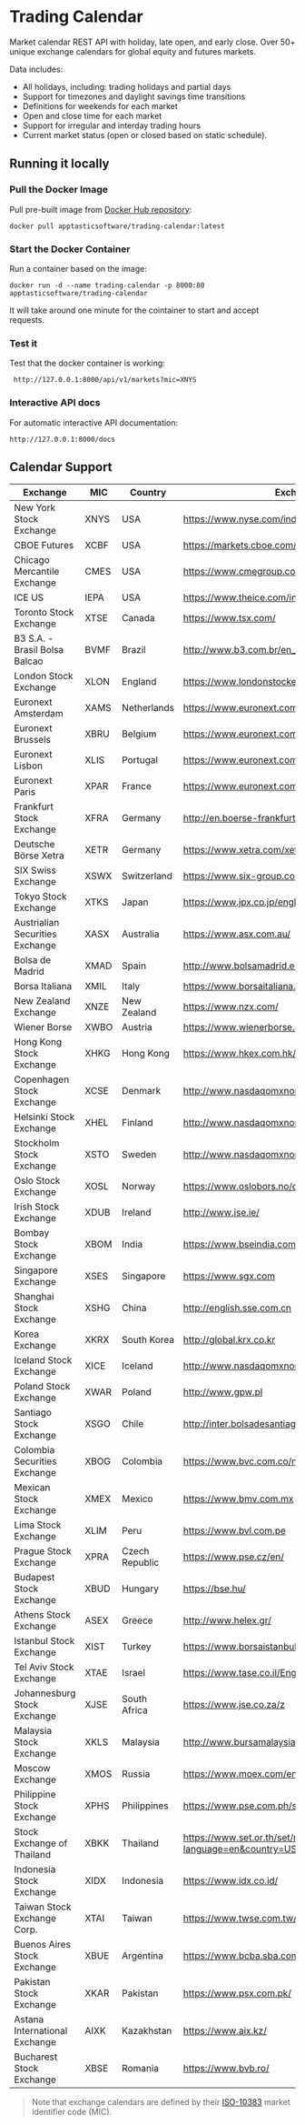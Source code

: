 Trading Calendar
================

Market calendar REST API with holiday, late open, and early close. Over 50+ unique exchange calendars for global equity and futures markets.

Data includes:

* All holidays, including: trading holidays and partial days
* Support for timezones and daylight savings time transitions
* Definitions for weekends for each market
* Open and close time for each market
* Support for irregular and interday trading hours
* Current market status (open or closed based on static schedule).

## Running it locally

### Pull the Docker Image

Pull pre-built image from [Docker Hub repository][1]:
```
docker pull apptasticsoftware/trading-calendar:latest
```

### Start the Docker Container
Run a container based on the image:
```
docker run -d --name trading-calendar -p 8000:80 apptasticsoftware/trading-calendar
```
It will take around one minute for the cointainer to start and accept requests.

### Test it
Test that the docker container is working:
```
 http://127.0.0.1:8000/api/v1/markets?mic=XNYS
```

### Interactive API docs
For automatic interactive API documentation:
```
http://127.0.0.1:8000/docs
```


## Calendar Support

| Exchange                        | MIC      | Country        | Exchange Website                                             |
| ------------------------------- | -------- | -------------- | ------------------------------------------------------------ |
| New York Stock Exchange         | XNYS     | USA            | https://www.nyse.com/index                                   |
| CBOE Futures                    | XCBF     | USA            | https://markets.cboe.com/us/futures/overview/                |
| Chicago Mercantile Exchange     | CMES     | USA            | https://www.cmegroup.com/                                    |
| ICE US                          | IEPA     | USA            | https://www.theice.com/index                                 |
| Toronto Stock Exchange          | XTSE     | Canada         | https://www.tsx.com/                                         |
| B3 S.A. - Brasil Bolsa Balcao   | BVMF     | Brazil         | http://www.b3.com.br/en_us/                                  |
| London Stock Exchange           | XLON     | England        | https://www.londonstockexchange.com/home/homepage.htm        |
| Euronext Amsterdam              | XAMS     | Netherlands    | https://www.euronext.com/en/regulation/amsterdam             |
| Euronext Brussels               | XBRU     | Belgium        | https://www.euronext.com/en/regulation/brussels              |
| Euronext Lisbon                 | XLIS     | Portugal       | https://www.euronext.com/en/regulation/lisbon                |
| Euronext Paris                  | XPAR     | France         | https://www.euronext.com/en/regulation/paris                 |
| Frankfurt Stock Exchange        | XFRA     | Germany        | http://en.boerse-frankfurt.de/                               |
| Deutsche Börse Xetra            | XETR     | Germany        | https://www.xetra.com/xetra-en/                              |
| SIX Swiss Exchange              | XSWX     | Switzerland    | https://www.six-group.com/exchanges/index.html               |
| Tokyo Stock Exchange            | XTKS     | Japan          | https://www.jpx.co.jp/english/                               |
| Austrialian Securities Exchange | XASX     | Australia      | https://www.asx.com.au/                                      |
| Bolsa de Madrid                 | XMAD     | Spain          | http://www.bolsamadrid.es/ing/aspx/Portada/Portada.aspx      |
| Borsa Italiana                  | XMIL     | Italy          | https://www.borsaitaliana.it/homepage/homepage.en.htm        |
| New Zealand Exchange            | XNZE     | New Zealand    | https://www.nzx.com/                                         |
| Wiener Borse                    | XWBO     | Austria        | https://www.wienerborse.at/en/                               |
| Hong Kong Stock Exchange        | XHKG     | Hong Kong      | https://www.hkex.com.hk/?sc_lang=en                          |
| Copenhagen Stock Exchange       | XCSE     | Denmark        | http://www.nasdaqomxnordic.com/                              |
| Helsinki Stock Exchange         | XHEL     | Finland        | http://www.nasdaqomxnordic.com/                              |
| Stockholm Stock Exchange        | XSTO     | Sweden         | http://www.nasdaqomxnordic.com/                              |
| Oslo Stock Exchange             | XOSL     | Norway         | https://www.oslobors.no/ob_eng/                              |
| Irish Stock Exchange            | XDUB     | Ireland        | http://www.ise.ie/                                           |
| Bombay Stock Exchange           | XBOM     | India          | https://www.bseindia.com                                     |
| Singapore Exchange              | XSES     | Singapore      | https://www.sgx.com                                          |
| Shanghai Stock Exchange         | XSHG     | China          | http://english.sse.com.cn                                    |
| Korea Exchange                  | XKRX     | South Korea    | http://global.krx.co.kr                                      |
| Iceland Stock Exchange          | XICE     | Iceland        | http://www.nasdaqomxnordic.com/                              |
| Poland Stock Exchange           | XWAR     | Poland         | http://www.gpw.pl                                            |
| Santiago Stock Exchange         | XSGO     | Chile          | http://inter.bolsadesantiago.com/sitios/en/Paginas/home.aspx |
| Colombia Securities Exchange    | XBOG     | Colombia       | https://www.bvc.com.co/nueva/index_en.html                   |
| Mexican Stock Exchange          | XMEX     | Mexico         | https://www.bmv.com.mx                                       |
| Lima Stock Exchange             | XLIM     | Peru           | https://www.bvl.com.pe                                       |
| Prague Stock Exchange           | XPRA     | Czech Republic | https://www.pse.cz/en/                                       |
| Budapest Stock Exchange         | XBUD     | Hungary        | https://bse.hu/                                              |
| Athens Stock Exchange           | ASEX     | Greece         | http://www.helex.gr/                                         |
| Istanbul Stock Exchange         | XIST     | Turkey         | https://www.borsaistanbul.com/en/                            |
| Tel Aviv Stock Exchange         | XTAE     | Israel         | https://www.tase.co.il/Eng/Pages/Homepage.aspx               |
| Johannesburg Stock Exchange     | XJSE     | South Africa   | https://www.jse.co.za/z                                      |
| Malaysia Stock Exchange         | XKLS     | Malaysia       | http://www.bursamalaysia.com/market/                         |
| Moscow Exchange                 | XMOS     | Russia         | https://www.moex.com/en/                                     |
| Philippine Stock Exchange       | XPHS     | Philippines    | https://www.pse.com.ph/stockMarket/home.html                 |
| Stock Exchange of Thailand      | XBKK     | Thailand       | https://www.set.or.th/set/mainpage.do?language=en&country=US |
| Indonesia Stock Exchange        | XIDX     | Indonesia      | https://www.idx.co.id/                                       |
| Taiwan Stock Exchange Corp.     | XTAI     | Taiwan         | https://www.twse.com.tw/en/                                  |
| Buenos Aires Stock Exchange     | XBUE     | Argentina      | https://www.bcba.sba.com.ar/                                 |
| Pakistan Stock Exchange         | XKAR     | Pakistan       | https://www.psx.com.pk/                                      |
| Astana International Exchange   | AIXK     | Kazakhstan     | https://www.aix.kz/                                          |
| Bucharest Stock Exchange        | XBSE     | Romania        | https://www.bvb.ro/                                          |

> Note that exchange calendars are defined by their [ISO-10383](https://www.iso20022.org/10383/iso-10383-market-identifier-codes) market identifier code (MIC).

[1]: https://hub.docker.com/r/apptasticsoftware/trading-calendar

